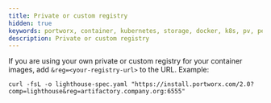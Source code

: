 ```yaml
---
title: Private or custom registry
hidden: true
keywords: portworx, container, kubernetes, storage, docker, k8s, pv, persistent disk, openshift
description: Private or custom registry
---
```


If you are using your own private or custom registry for your container images, add `&reg=<your-registry-url>` to the URL. Example:

```text
curl -fsL -o lighthouse-spec.yaml "https://install.portworx.com/2.0?comp=lighthouse&reg=artifactory.company.org:6555"
```
